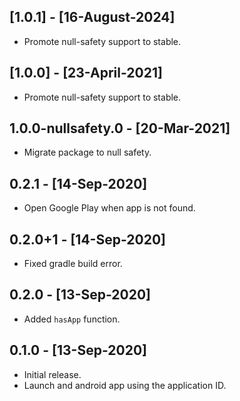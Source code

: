 ## [1.0.1] - [16-August-2024]

- Promote null-safety support to stable.

## [1.0.0] - [23-April-2021]

- Promote null-safety support to stable.

## 1.0.0-nullsafety.0 - [20-Mar-2021]

- Migrate package to null safety.

## 0.2.1 - [14-Sep-2020]

- Open Google Play when app is not found.

## 0.2.0+1 - [14-Sep-2020]

- Fixed gradle build error.

## 0.2.0 - [13-Sep-2020]

- Added `hasApp` function.

## 0.1.0 - [13-Sep-2020]

- Initial release.
- Launch and android app using the application ID.
